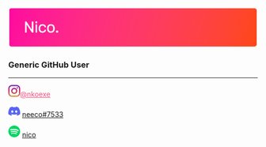 ![](src/title.png)

### Generic GitHub User

---

<a href="https://www.instagram.com/nkoexe" style="color:#f05082"><img src="src/instagram.png">@nkoexe</a>

![](src/discord.png) [neeco#7533](https://discord.com/users/619926918262685737)

![](src/spotify.png) [nico](https://open.spotify.com/user/045o3tw54xu83102h7h3kcsxp?si=61a52285e57e432b)
